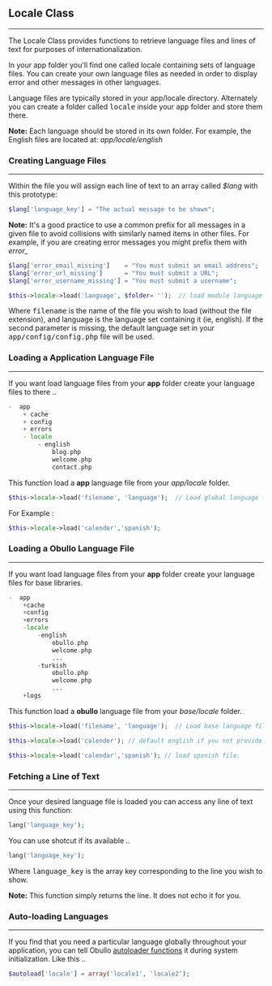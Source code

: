 ## Locale Class

------

The Locale Class provides functions to retrieve language files and lines of text for purposes of internationalization.

In your app folder you'll find one called locale containing sets of language files. You can create your own language files as needed in order to display error and other messages in other languages.

Language files are typically stored in your app/locale directory. Alternately you can create a folder called <kbd>locale</kbd> inside your <kbd>app</kbd> folder and store them there.

**Note:** Each language should be stored in its own folder. For example, the English files are located at: <dfn>app/locale/english</dfn>

### Creating Language Files

------

Within the file you will assign each line of text to an array called <var>$lang</var> with this prototype:

```php
$lang['language_key'] = "The actual message to be shown";
```

**Note:** It's a good practice to use a common prefix for all messages in a given file to avoid collisions with similarly named items in other files. For example, if you are creating error messages you might prefix them with <var>error_</var>

```php
$lang['error_email_missing']    = "You must submit an email address";
$lang['error_url_missing']      = "You must submit a URL";
$lang['error_username_missing'] = "You must submit a username";
```

```php
$this->locale->load('language', $folder= '');  // load module language file .. 
```

Where <samp>filename</samp> is the name of the file you wish to load (without the file extension), and language is the language set containing it (ie, english). If the second parameter is missing, the default language set in your <kbd>app/config/config.php</kbd> file will be used.

### Loading a Application Language File

------

If you want load language files from your <b>app</b> folder create your language files to there ..

```php
-  app
    + cache
    + config
    + errors
    - locale
        - english
            blog.php
            welcome.php
            contact.php 
```

This function load a <b>app</b> language file from your <dfn>app/locale</dfn> folder.

```php
$this->locale->load('filename', 'language');  // Load global language file.. 
```

For Example :

```php
$this->locale->load('calender','spanish');
```

### Loading a Obullo Language File

------

If you want load language files from your <b>app</b> folder create your language files for base libraries.

```php
-  app
    +cache
    +config
    +errors
    -locale
        -english
            obullo.php
            welcome.php
            ...
        -turkish
            obullo.php
            welcome.php
            ...
    +logs
```

This function load a <b>obullo</b> language file from your <dfn>base/locale</dfn> folder.

```php
$this->locale->load('filename', 'language');  // Load base language file .. 
```

```php
$this->locale->load('calender'); // default english if you not provide second parameter 
```

```php
$this->locale->load('calendar','spanish'); // load spanish file. 
```

### Fetching a Line of Text

------

Once your desired language file is loaded you can access any line of text using this function:

```php
lang('language_key');
```

You can use shotcut if its available ..

```php
lang('language_key');
```

Where <samp>language_key</samp> is the array key corresponding to the line you wish to show.

**Note:** This function simply returns the line. It does not echo it for you.

### Auto-loading Languages

------

If you find that you need a particular language globally throughout your application, you can tell Obullo [autoloader functions](/docs/advanced/#auto-loading-and-auto-running) it during system initialization. Like this ..

```php
$autoload['locale'] = array('locale1', 'locale2');
```
